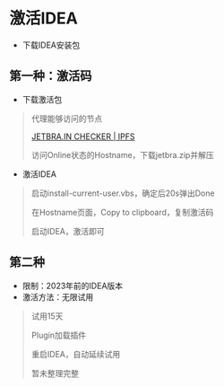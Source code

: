 # 激活IDEA

* 下载IDEA安装包



## 第一种：激活码

* 下载激活包 

> 代理能够访问的节点
>
> [JETBRA.IN CHECKER | IPFS](https://3.jetbra.in/) 
>
> 访问Online状态的Hostname，下载jetbra.zip并解压

* 激活IDEA

> 启动install-current-user.vbs，确定后20s弹出Done
>
> 在Hostname页面，Copy to clipboard，复制激活码
>
> 启动IDEA，激活即可

## 第二种

* 限制：2023年前的IDEA版本
* 激活方法：无限试用

> 试用15天
>
> Plugin加载插件
>
> 重启IDEA，自动延续试用
>
> 暂未整理完整

